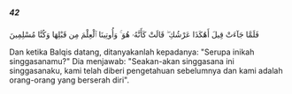 ##### 42

<span class="ayah">فَلَمَّا جَآءَتْ قِيلَ أَهَٰكَذَا عَرْشُكِ ۖ قَالَتْ كَأَنَّهُۥ هُوَ ۚ وَأُوتِينَا ٱلْعِلْمَ مِن قَبْلِهَا وَكُنَّا مُسْلِمِينَ</span>

<span class="ayah_translation">Dan ketika Balqis datang, ditanyakanlah kepadanya: "Serupa inikah singgasanamu?" Dia menjawab: "Seakan-akan singgasana ini singgasanaku, kami telah diberi pengetahuan sebelumnya dan kami adalah orang-orang yang berserah diri".</span>
